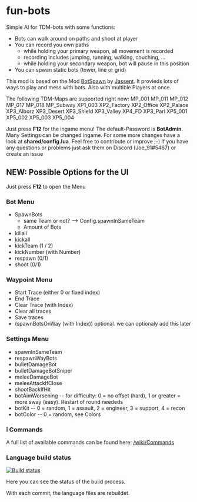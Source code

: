 # fun-bots

Simple AI for TDM-bots with some functions:
- Bots can walk around on paths and shoot at player
- You can record you own paths
	- while holding your primary weapon, all movement is recorded
	- recording includes jumping, running, walking, couching, ...
	- while holding your secondary weapon, bot will pause in this position
- You can spwan static bots (tower, line or grid)


This mod is based on the Mod [BotSpawn](https://github.com/J4nssent/VU-Mods/tree/master/BotSpawn "Original Mod by Jassent") by [Jassent](https://github.com/J4nssent "Jassent").
It provieds lots of ways to play and mess with bots. Also with multible Players at once.

The following TDM-Maps are supported right now:
MP_001
MP_011
MP_012
MP_017
MP_018
MP_Subway
XP1_003
XP2_Factory
XP2_Office
XP2_Palace
XP3_Alborz
XP3_Desert
XP3_Shield
XP3_Valley
XP4_FD
XP3_Parl
XP5_001
XP5_002
XP5_003
XP5_004


Just press **F12** for the ingame menu!
The default-Password is __BotAdmin__.
Many Settings can be changed ingame. For some more changes have a look at __shared/config.lua__.
Feel free to contribute or improve ;-)
If you have any questions or problems just ask them on Discord (Joe_91#5467) or create an issue

## NEW: Possible Options for the UI
Just press **F12** to open the Menu

### Bot Menu
- SpawnBots
	- same Team or not? --> Config.spawnInSameTeam
	- Amount of Bots
- killall
- kickall
- kickTeam (1 / 2)
- kickNumber (with Number)
- respawn (0/1)
- shoot (0/1)

### Waypoint Menu
- Start Trace (either 0 or fixed index)
- End Trace
- Clear Trace (with Index)
- Clear all traces
- Save traces
- (spawnBotsOnWay (with Index)) optional. we can optionaly add this later

### Settings Menu
- spawnInSameTeam
- respawnWayBots
- bulletDamageBot
- bulletDamageBotSniper
- meleeDamageBot
- meleeAttackIfClose
- shootBackIfHit
- botAimWorsening -- for difficulty: 0 = no offset (hard), 1 or greater = more sway (easy). Restart of round neededs
- botKit -- 0 = random, 1 = assault, 2 = engineer, 3 = support, 4 = recon
- botColor -- 0 = random, see Colors

### :grey_exclamation: Commands
A full list of available commands can be found here: [/wiki/Commands](https://github.com/Joe91/fun-bots/wiki/Commands)

### Language build status
[![Build status](https://ci.appveyor.com/api/projects/status/m32v0gb03s3lkgrk?svg=true)](https://ci.appveyor.com/project/Bizarrus/bizzi)

Here you can see the status of the build process.

With each commit, the language files are rebuildet.
